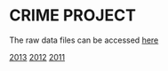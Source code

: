 CRIME PROJECT
=============

The raw data files can be accessed [here](https://www.fbi.gov/about-us/cjis/ucr/nibrs/2014/tables/main "Title")

[2013](https://www.fbi.gov/about-us/cjis/ucr/nibrs/2013/data-tables)
[2012](https://www.fbi.gov/about-us/cjis/ucr/nibrs/2012/data-tables)
[2011](https://www.fbi.gov/about-us/cjis/ucr/nibrs/2011/data-tables)
